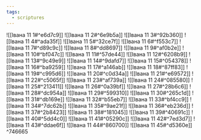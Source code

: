 ```yaml
---
tags:
  - scriptures
---
```


![[Івана 11 1#^e6d7c9]]
![[Івана 11 2#^6e9b5a]]
![[Івана 11 3#^92b360]]
![[Івана 11 4#^ada35f]]
![[Івана 11 5#^32ce7f]]
![[Івана 11 6#^f553c7]]
![[Івана 11 7#^d89c9c]]
![[Івана 11 8#^dd8697]]
![[Івана 11 9#^af0b2e]]
![[Івана 11 10#^bf047c]]
![[Івана 11 11#^57de44]]
![[Івана 11 12#^6208b9]]
![[Івана 11 13#^9c49e9]]
![[Івана 11 14#^9dafd7]]
![[Івана 11 15#^054378]]
![[Івана 11 16#^ba9259]]
![[Івана 11 17#^a146ab]]
![[Івана 11 18#^87ff83]]
![[Івана 11 19#^c995d6]]
![[Івана 11 20#^c0d34a]]
![[Івана 11 21#^e69572]]
![[Івана 11 22#^c5065f]]
![[Івана 11 23#^af739a]]
![[Івана 11 24#^085580]]
![[Івана 11 25#^213411]]
![[Івана 11 26#^0a39bf]]
![[Івана 11 27#^28b6c6]]
![[Івана 11 28#^dc954a]]
![[Івана 11 29#^599310]]
![[Івана 11 30#^265c1d]]
![[Івана 11 31#^db169e]]
![[Івана 11 32#^b55eb7]]
![[Івана 11 33#^bf4cc9]]
![[Івана 11 34#^7dc62b]]
![[Івана 11 35#^9ae21f]]
![[Івана 11 36#^eb236d]]
![[Івана 11 37#^2b8423]]
![[Івана 11 38#^181045]]
![[Івана 11 39#^40691c]]
![[Івана 11 40#^5dd4c0]]
![[Івана 11 41#^05290c]]
![[Івана 11 42#^7ed3d7]]
![[Івана 11 43#^ddae6f]]
![[Івана 11 44#^860700]]
![[Івана 11 45#^d5360e]] ^746665